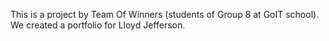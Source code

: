 This is a project by Team Of Winners (students of Group 8 at GoIT school). We
created a portfolio for Lloyd Jefferson.
